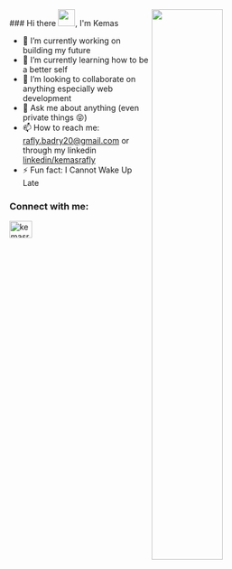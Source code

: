 <img src="https://github.com/oliveira-gabriel/oliveira-gabriel/blob/main/dev.gif?raw=true" width="50%" align="right"/>
### Hi there <img src="https://raw.githubusercontent.com/iampavangandhi/iampavangandhi/master/gifs/Hi.gif" height="30" width="30"/>, I'm Kemas

- 🔭 I’m currently working on building my future
- 🌱 I’m currently learning how to be a better self
- 👯 I’m looking to collaborate on anything especially web development
- 💬 Ask me about anything (even private things 😝)
- 📫 How to reach me: rafly.badry20@gmail.com or through my linkedin [linkedin/kemasrafly](https://www.linkedin.com/in/kemasrafly/)
- ⚡ Fun fact: I Cannot Wake Up Late

<h3 align="left">Connect with me:</h3>
<p align="left">
  <a href="[https://www.linkedin.com/in/kemasrafly/]" target="blank">
    <img align="center" src="https://raw.githubusercontent.com/rahuldkjain/github-profile-readme-generator/master/src/images/icons/Social/linked-in-alt.svg" alt="kemasrafly" height="30" width="40" />
  </a>
</p>

<!-- 
**grandier/grandier** is a ✨ _special_ ✨ repository because its `README.md` (this file) appears on your GitHub profile.

Here are some ideas to get you started:

- 🔭 I’m currently working on ...
- 🌱 I’m currently learning ...
- 👯 I’m looking to collaborate on ...
- 🤔 I’m looking for help with ...
- 💬 Ask me about ...
- 📫 How to reach me: ...
- 😄 Pronouns: ...
- ⚡ Fun fact: ...
 -->
